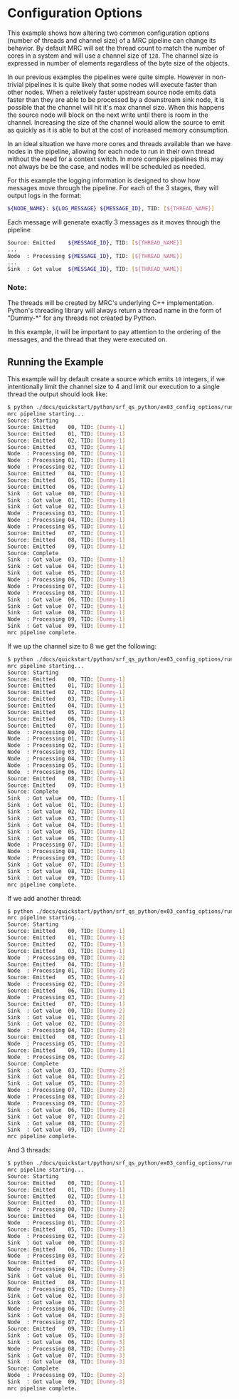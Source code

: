 # Configuration Options

This example shows how altering two common configuration options (number of threads and channel size) of a MRC pipeline can change its behavior. By default MRC will set the thread count to match the number of cores in a system and will use a channel size of `128`. The channel size is expressed in number of elements regardless of the byte size of the objects.

In our previous examples the pipelines were quite simple. However in non-trivial pipelines it is quite likely that some nodes will execute faster than other nodes. When a reletively faster upstream source node emits data faster than they are able to be processed by a downstream sink node, it is possible that the channel will hit it's max channel size. When this happens the source node will block on the next write until there is room in the channel. Increasing the size of the channel would allow the source to emit as quickly as it is able to but at the cost of increased memory consumption.

In an ideal situation we have more cores and threads available than we have nodes in the pipeline, allowing for each node to run in their own thread without the need for a context switch. In more complex pipelines this may not always be be the case, and nodes will be scheduled as needed.

For this example the logging information is designed to show how messages move through the pipeline. For each of the 3 stages, they will output logs in the format:

```bash
${NODE_NAME}: ${LOG_MESSAGE} ${MESSAGE_ID}, TID: [${THREAD_NAME}]
```

Each message will generate exactly 3 messages as it moves through the pipeline

```bash
Source: Emitted    ${MESSAGE_ID}, TID: [${THREAD_NAME}]
...
Node  : Processing ${MESSAGE_ID}, TID: [${THREAD_NAME}]
...
Sink  : Got value  ${MESSAGE_ID}, TID: [${THREAD_NAME}]
```

### Note:
The threads will be created by MRC's underlying C++ implementation. Python's threading library will always return a thread name in the form of "Dummy-*" for any threads not created by Python.

In this example, it will be important to pay attention to the ordering of the messages, and the thread that they were executed on.

## Running the Example
This example will by default create a source which emits `10` integers, if we intentionally limit the channel size to 4 and limit our execution to a single thread the output should look like:

```bash
$ python ./docs/quickstart/python/srf_qs_python/ex03_config_options/run.py --channel_size 4 --threads 1
mrc pipeline starting...
Source: Starting
Source: Emitted    00, TID: [Dummy-1]
Source: Emitted    01, TID: [Dummy-1]
Source: Emitted    02, TID: [Dummy-1]
Source: Emitted    03, TID: [Dummy-1]
Node  : Processing 00, TID: [Dummy-1]
Node  : Processing 01, TID: [Dummy-1]
Node  : Processing 02, TID: [Dummy-1]
Source: Emitted    04, TID: [Dummy-1]
Source: Emitted    05, TID: [Dummy-1]
Source: Emitted    06, TID: [Dummy-1]
Sink  : Got value  00, TID: [Dummy-1]
Sink  : Got value  01, TID: [Dummy-1]
Sink  : Got value  02, TID: [Dummy-1]
Node  : Processing 03, TID: [Dummy-1]
Node  : Processing 04, TID: [Dummy-1]
Node  : Processing 05, TID: [Dummy-1]
Source: Emitted    07, TID: [Dummy-1]
Source: Emitted    08, TID: [Dummy-1]
Source: Emitted    09, TID: [Dummy-1]
Source: Complete
Sink  : Got value  03, TID: [Dummy-1]
Sink  : Got value  04, TID: [Dummy-1]
Sink  : Got value  05, TID: [Dummy-1]
Node  : Processing 06, TID: [Dummy-1]
Node  : Processing 07, TID: [Dummy-1]
Node  : Processing 08, TID: [Dummy-1]
Sink  : Got value  06, TID: [Dummy-1]
Sink  : Got value  07, TID: [Dummy-1]
Sink  : Got value  08, TID: [Dummy-1]
Node  : Processing 09, TID: [Dummy-1]
Sink  : Got value  09, TID: [Dummy-1]
mrc pipeline complete.
```


If we up the channel size to 8 we get the following:

```bash
$ python ./docs/quickstart/python/srf_qs_python/ex03_config_options/run.py --channel_size 8 --threads 1
mrc pipeline starting...
Source: Starting
Source: Emitted    00, TID: [Dummy-1]
Source: Emitted    01, TID: [Dummy-1]
Source: Emitted    02, TID: [Dummy-1]
Source: Emitted    03, TID: [Dummy-1]
Source: Emitted    04, TID: [Dummy-1]
Source: Emitted    05, TID: [Dummy-1]
Source: Emitted    06, TID: [Dummy-1]
Source: Emitted    07, TID: [Dummy-1]
Node  : Processing 00, TID: [Dummy-1]
Node  : Processing 01, TID: [Dummy-1]
Node  : Processing 02, TID: [Dummy-1]
Node  : Processing 03, TID: [Dummy-1]
Node  : Processing 04, TID: [Dummy-1]
Node  : Processing 05, TID: [Dummy-1]
Node  : Processing 06, TID: [Dummy-1]
Source: Emitted    08, TID: [Dummy-1]
Source: Emitted    09, TID: [Dummy-1]
Source: Complete
Sink  : Got value  00, TID: [Dummy-1]
Sink  : Got value  01, TID: [Dummy-1]
Sink  : Got value  02, TID: [Dummy-1]
Sink  : Got value  03, TID: [Dummy-1]
Sink  : Got value  04, TID: [Dummy-1]
Sink  : Got value  05, TID: [Dummy-1]
Sink  : Got value  06, TID: [Dummy-1]
Node  : Processing 07, TID: [Dummy-1]
Node  : Processing 08, TID: [Dummy-1]
Node  : Processing 09, TID: [Dummy-1]
Sink  : Got value  07, TID: [Dummy-1]
Sink  : Got value  08, TID: [Dummy-1]
Sink  : Got value  09, TID: [Dummy-1]
mrc pipeline complete.
```

If we add another thread:

```bash
$ python ./docs/quickstart/python/srf_qs_python/ex03_config_options/run.py --channel_size 4 --threads 2
mrc pipeline starting...
Source: Starting
Source: Emitted    00, TID: [Dummy-1]
Source: Emitted    01, TID: [Dummy-1]
Source: Emitted    02, TID: [Dummy-1]
Source: Emitted    03, TID: [Dummy-1]
Node  : Processing 00, TID: [Dummy-2]
Source: Emitted    04, TID: [Dummy-1]
Node  : Processing 01, TID: [Dummy-2]
Source: Emitted    05, TID: [Dummy-1]
Node  : Processing 02, TID: [Dummy-2]
Source: Emitted    06, TID: [Dummy-1]
Node  : Processing 03, TID: [Dummy-2]
Source: Emitted    07, TID: [Dummy-1]
Sink  : Got value  00, TID: [Dummy-2]
Sink  : Got value  01, TID: [Dummy-2]
Sink  : Got value  02, TID: [Dummy-2]
Node  : Processing 04, TID: [Dummy-2]
Source: Emitted    08, TID: [Dummy-1]
Node  : Processing 05, TID: [Dummy-2]
Source: Emitted    09, TID: [Dummy-1]
Node  : Processing 06, TID: [Dummy-2]
Source: Complete
Sink  : Got value  03, TID: [Dummy-2]
Sink  : Got value  04, TID: [Dummy-2]
Sink  : Got value  05, TID: [Dummy-2]
Node  : Processing 07, TID: [Dummy-2]
Node  : Processing 08, TID: [Dummy-2]
Node  : Processing 09, TID: [Dummy-2]
Sink  : Got value  06, TID: [Dummy-2]
Sink  : Got value  07, TID: [Dummy-2]
Sink  : Got value  08, TID: [Dummy-2]
Sink  : Got value  09, TID: [Dummy-2]
mrc pipeline complete.
```

And 3 threads:

```bash
$ python ./docs/quickstart/python/srf_qs_python/ex03_config_options/run.py --channel_size 4 --threads 3
mrc pipeline starting...
Source: Starting
Source: Emitted    00, TID: [Dummy-1]
Source: Emitted    01, TID: [Dummy-1]
Source: Emitted    02, TID: [Dummy-1]
Source: Emitted    03, TID: [Dummy-1]
Node  : Processing 00, TID: [Dummy-2]
Source: Emitted    04, TID: [Dummy-1]
Node  : Processing 01, TID: [Dummy-2]
Source: Emitted    05, TID: [Dummy-1]
Node  : Processing 02, TID: [Dummy-2]
Sink  : Got value  00, TID: [Dummy-3]
Source: Emitted    06, TID: [Dummy-1]
Node  : Processing 03, TID: [Dummy-2]
Source: Emitted    07, TID: [Dummy-1]
Node  : Processing 04, TID: [Dummy-2]
Sink  : Got value  01, TID: [Dummy-3]
Source: Emitted    08, TID: [Dummy-1]
Node  : Processing 05, TID: [Dummy-2]
Sink  : Got value  02, TID: [Dummy-3]
Sink  : Got value  03, TID: [Dummy-3]
Node  : Processing 06, TID: [Dummy-2]
Sink  : Got value  04, TID: [Dummy-3]
Node  : Processing 07, TID: [Dummy-2]
Source: Emitted    09, TID: [Dummy-1]
Sink  : Got value  05, TID: [Dummy-3]
Sink  : Got value  06, TID: [Dummy-3]
Node  : Processing 08, TID: [Dummy-2]
Sink  : Got value  07, TID: [Dummy-3]
Sink  : Got value  08, TID: [Dummy-3]
Source: Complete
Node  : Processing 09, TID: [Dummy-2]
Sink  : Got value  09, TID: [Dummy-3]
mrc pipeline complete.
```
